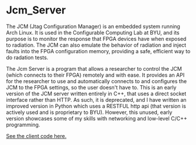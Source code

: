 # Jcm_Server


The JCM (Jtag Configuration Manager) is an embedded system running Arch Linux. It is used in the Configurable Computing Lab at BYU, and its purpose is to monitor the response that FPGA devices have when exposed to radiation. The JCM can also emulate the behavior of radiation and inject faults into the FPGA configuration memory, providing a safe, efficient way to do radation tests.

The Jcm Server is a program that allows a researcher to control the JCM (which connects to their FPGA) remotely and with ease. It provides an API for the researcher to use and automatically connects to and configures the JCM to the FPGA settings, so the user doesn't have to. This is an early version of the JCM server written entirely in C++, that uses a direct socket interface rather than HTTP. As such, it is deprecated, and I have written an improved version in Python which uses a RESTFUL http api (that version is actively used and is proprietary to BYU). However, this unused, early version showcases some of my skills with networking and low-level C/C++ programming.

[See the client code here.](https://github.com/ryanwest6/Jcm_Client)
